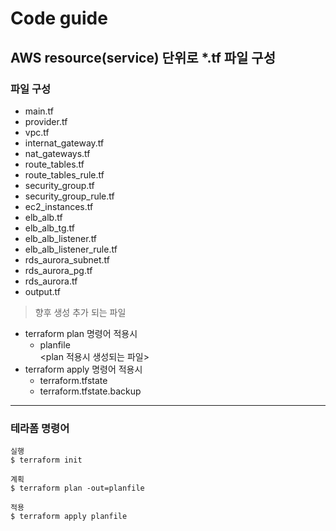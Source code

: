 # Code guide

## AWS resource(service) 단위로 *.tf 파일 구성

### 파일 구성
- main.tf
- provider.tf
- vpc.tf
- internat_gateway.tf
- nat_gateways.tf
- route_tables.tf
- route_tables_rule.tf
- security_group.tf
- security_group_rule.tf
- ec2_instances.tf
- elb_alb.tf
- elb_alb_tg.tf
- elb_alb_listener.tf
- elb_alb_listener_rule.tf
- rds_aurora_subnet.tf
- rds_aurora_pg.tf
- rds_aurora.tf
- output.tf

> 향후 생성 추가 되는 파일
- terraform plan 명령어 적용시 
    - planfile     
        <plan 적용시 생성되는 파일>
- terraform apply 명령어 적용시
    - terraform.tfstate
    - terraform.tfstate.backup

-----
### 테라폼 명령어
```
실행
$ terraform init 

계획
$ terraform plan -out=planfile

적용
$ terraform apply planfile
```
